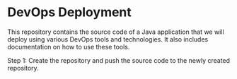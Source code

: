 # DevOps Deployment

This repository contains the source code of a Java application that we will deploy using various DevOps tools and technologies. It also includes documentation on how to use these tools.

Step 1: Create the repository and push the source code to the newly created repository.
